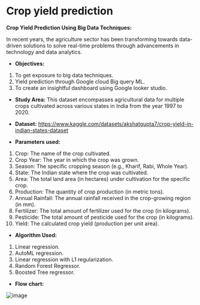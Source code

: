 # Crop yield prediction
**Crop Yield Prediction Using  Big Data Techniques:**

In recent years, the agriculture sector has been transforming towards data-driven solutions to solve real-time problems through advancements in technology and data analytics. 

- **Objectives:**
1) To get exposure to big data techniques.
2) Yield prediction through Google cloud Big query ML.
3) To create an insightful dashboard using Google looker studio.

- **Study Area:**
This dataset encompasses agricultural data for multiple crops cultivated across various states in India from the year 1997 to 2020.

- **Dataset:**
https://www.kaggle.com/datasets/akshatgupta7/crop-yield-in-indian-states-dataset

- **Parameters used:**
1) Crop: The name of the crop cultivated.
2) Crop Year: The year in which the crop was grown.
3) Season: The specific cropping season (e.g., Kharif, Rabi, Whole Year).
4) State: The Indian state where the crop was cultivated.
5) Area: The total land area (in hectares) under cultivation for the specific crop.
6) Production: The quantity of crop production (in metric tons).
7) Annual Rainfall: The annual rainfall received in the crop-growing region (in mm).
8) Fertilizer: The total amount of fertilizer used for the crop (in kilograms).
9) Pesticide: The total amount of pesticide used for the crop (in kilograms).
10) Yield: The calculated crop yield (production per unit area).

- **Algorithm Used:**
1) Linear regression.
2) AutoML regression.
3) Linear regression with L1 regularization.
4) Random Forest Regressor.
5) Boosted Tree regressor.


- **Flow chart:**

![image](https://github.com/Drashti16N/Crop_yield_prediction/assets/142567844/91679aee-6f9f-4955-855a-5cd9a8beecd8)











